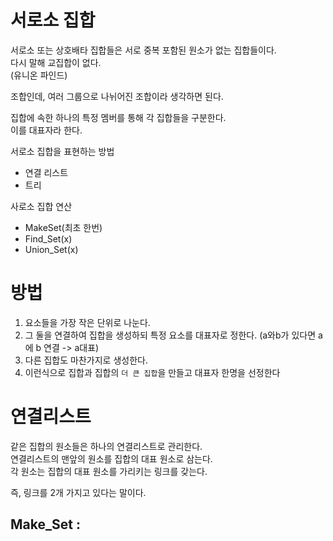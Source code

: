 # 서로소 집합
서로소 또는 상호배타 집합들은 서로 중복 포함된 원소가 없는 집합들이다.   
다시 말해 교집합이 없다.  
(유니온 파인드)   

조합인데, 여러 그룹으로 나뉘어진 조합이라 생각하면 된다.  


집합에 속한 하나의 특정 멤버를 통해 각 집합들을 구분한다.     
이를 대표자라 한다.    
  
서로소 집합을 표현하는 방법   
* 연결 리스트 
* 트리 

사로소 집합 연산
* MakeSet(최초 한번)  
* Find_Set(x)
* Union_Set(x)     

# 방법
1. 요소들을 가장 작은 단위로 나눈다.
2. 그 둘을 연결하여 집합을 생성하되 특정 요소를 대표자로 정한다. (a와b가 있다면 a에 b 연결 -> a대표)   
3. 다른 집합도 마찬가지로 생성한다.  
4. 이런식으로 집합과 집합의 `더 큰 집합`을 만들고 대표자 한명을 선정한다    

# 연결리스트
같은 집합의 원소들은 하나의 연결리스트로 관리한다.    
연결리스트의 맨앞의 원소를 집합의 대표 원소로 삼는다.   
각 원소는 집합의 대표 원소를 가리키는 링크를 갖는다.

즉, 링크를 2개 가지고 있다는 말이다.   

## Make_Set : 
